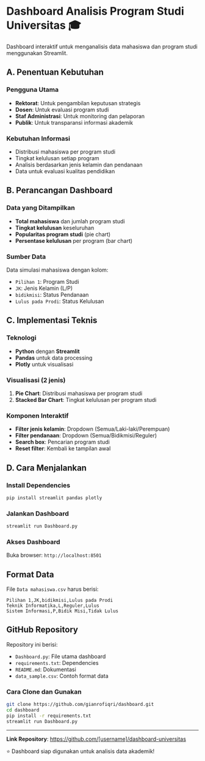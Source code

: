 # Dashboard Analisis Program Studi Universitas 🎓

Dashboard interaktif untuk menganalisis data mahasiswa dan program studi menggunakan Streamlit.

## A. Penentuan Kebutuhan

### Pengguna Utama
- **Rektorat**: Untuk pengambilan keputusan strategis
- **Dosen**: Untuk evaluasi program studi
- **Staf Administrasi**: Untuk monitoring dan pelaporan
- **Publik**: Untuk transparansi informasi akademik

### Kebutuhan Informasi
- Distribusi mahasiswa per program studi
- Tingkat kelulusan setiap program
- Analisis berdasarkan jenis kelamin dan pendanaan
- Data untuk evaluasi kualitas pendidikan

## B. Perancangan Dashboard

### Data yang Ditampilkan
- **Total mahasiswa** dan jumlah program studi
- **Tingkat kelulusan** keseluruhan
- **Popularitas program studi** (pie chart)
- **Persentase kelulusan** per program (bar chart)

### Sumber Data
Data simulasi mahasiswa dengan kolom:
- `Pilihan 1`: Program Studi
- `JK`: Jenis Kelamin (L/P)
- `bidikmisi`: Status Pendanaan
- `Lulus pada Prodi`: Status Kelulusan

## C. Implementasi Teknis

### Teknologi
- **Python** dengan **Streamlit**
- **Pandas** untuk data processing
- **Plotly** untuk visualisasi

### Visualisasi (2 jenis)
1. **Pie Chart**: Distribusi mahasiswa per program studi
2. **Stacked Bar Chart**: Tingkat kelulusan per program studi

### Komponen Interaktif
- **Filter jenis kelamin**: Dropdown (Semua/Laki-laki/Perempuan)
- **Filter pendanaan**: Dropdown (Semua/Bidikmisi/Reguler)
- **Search box**: Pencarian program studi
- **Reset filter**: Kembali ke tampilan awal

## D. Cara Menjalankan

### Install Dependencies
```bash
pip install streamlit pandas plotly
```

### Jalankan Dashboard
```bash
streamlit run Dashboard.py
```

### Akses Dashboard
Buka browser: `http://localhost:8501`

## Format Data

File `Data mahasiswa.csv` harus berisi:
```csv
Pilihan 1,JK,bidikmisi,Lulus pada Prodi
Teknik Informatika,L,Reguler,Lulus
Sistem Informasi,P,Bidik Misi,Tidak Lulus
```

## GitHub Repository

Repository ini berisi:
- `Dashboard.py`: File utama dashboard
- `requirements.txt`: Dependencies
- `README.md`: Dokumentasi
- `data_sample.csv`: Contoh format data

### Cara Clone dan Gunakan
```bash
git clone https://github.com/gianrofiqri/dashboard.git
cd dashboard
pip install -r requirements.txt
streamlit run Dashboard.py
```

---

**Link Repository**: https://github.com/[username]/dashboard-universitas

⭐ Dashboard siap digunakan untuk analisis data akademik!
